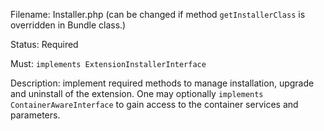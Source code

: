 Filename: <Name><Type>Installer.php (can be changed if method `getInstallerClass` is overridden in Bundle class.)

Status: Required

Must: `implements ExtensionInstallerInterface`

Description: implement required methods to manage installation, upgrade and uninstall of the extension. One may 
optionally `implements ContainerAwareInterface` to gain access to the container services and parameters.